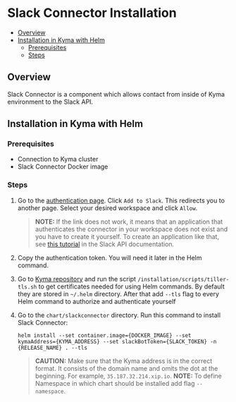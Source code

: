 # Slack Connector Installation<!-- omit in toc -->

- [Overview](#overview)
- [Installation in Kyma with Helm](#installation-in-kyma-with-helm)
  - [Prerequisites](#prerequisites)
  - [Steps](#steps)

## Overview

Slack Connector is a component which allows contact from inside of Kyma environment to the Slack API.

## Installation in Kyma with Helm

### Prerequisites

- Connection to Kyma cluster
- Slack Connector Docker image

### Steps

1. Go to the [authentication page](https://auth-slack.herokuapp.com/). Click `Add to Slack`. This redirects you to another page. Select your desired workspace and click `Allow`.
    >**NOTE:** If the link does not work, it means that an application that authenticates the connector in your workspace does not exist and you have to create it yourself. To create an application like that, see [this tutorial](https://api.slack.com/docs/oauth#flow) in the Slack API documentation.

2. Copy the authentication token. You will need it later in the Helm command.
3. Go to [Kyma repository](https://github.com/kyma-project/kyma) and run the script `/installation/scripts/tiller-tls.sh` to get certificates needed for using Helm commands. By default they are stored in `~/.helm` directory. After that add `--tls` flag to every Helm command to authorize and authenticate yourself
4. Go to the `chart/slackconnector` directory. Run this command to install Slack Connector:

    ``` shell
    helm install --set container.image={DOCKER_IMAGE} --set kymaAddress={KYMA_ADDRESS} --set slackBotToken={SLACK_TOKEN} -n {RELEASE_NAME} . --tls
    ```

    >**CAUTION:** Make sure that the Kyma address is in the correct format. It consists of the domain name and omits the dot at the beginning. For example, `35.187.32.214.xip.io`.
    >**NOTE:** To define Namespace in which chart should be installed add flag `--namespace`.
